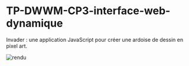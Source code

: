 # TP-DWWM-CP3-interface-web-dynamique

Invader : une application JavaScript pour créer une ardoise de dessin en pixel art.

![rendu]()